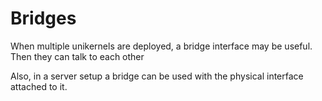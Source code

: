 # Bridges

When multiple unikernels are deployed, a bridge interface may be useful. Then they can talk to each other

Also, in a server setup a bridge can be used with the physical interface attached to it.